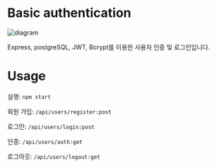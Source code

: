 # Basic authentication

![diagram](https://user-images.githubusercontent.com/58541337/100104228-3f394280-2ea9-11eb-806c-b2afd6d4df75.jpg)

Express, postgreSQL, JWT, Bcrypt를 이용한 사용자 인증 및 로그인입니다.


# Usage
실행: `npm start`


회원 가입: `/api/users/register:post`


로그인: `/api/users/login:post`


인증: `/api/users/auth:get`


로그아웃: `/api/users/logout:get`
